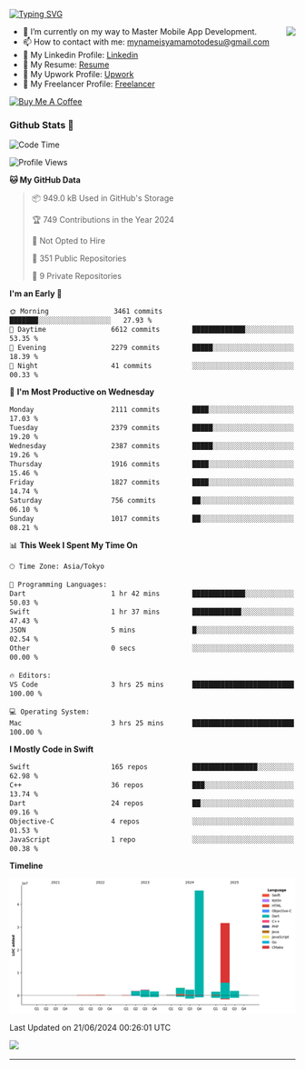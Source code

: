 
[![Typing SVG](https://readme-typing-svg.demolab.com/?lines=Thank+You+For+Visiting!!;You+Are+Welcome✨;I+am+Kyo+Yamamoto;Mobile+Developer)](https://git.io/typing-svg)
<p>
<img align="right" src="https://media.giphy.com/media/26ufdb3cYKwbRtYVW/giphy.gif" style="max-width:100%;" height="150px">

- 🌱 I’m currently on my way to Master Mobile App Development.
- 📫 How to contact with me: mynameisyamamotodesu@gmail.com
- 🔗 My Linkedin Profile: [Linkedin](https://www.linkedin.com/in/kyo-yamamoto-a2ab50239)
- 🔗 My Resume: [Resume](https://www.kickresume.com/cv/rNok4e/)
- 🔗 My Upwork Profile: [Upwork](https://www.upwork.com/freelancers/~01aa9115102bb4af25)
- 🔗 My Freelancer Profile: [Freelancer](https://www.freelancer.com/u/yamamotodesu)

<a href="https://www.buymeacoffee.com/kyoyamamoto" target="_blank"><img src="https://cdn.buymeacoffee.com/buttons/default-orange.png" alt="Buy Me A Coffee" height="41" width="174"></a>

### Github Stats 🥇 
<!--START_SECTION:waka-->
![Code Time](http://img.shields.io/badge/Code%20Time-720%20hrs%2054%20mins-blue)

![Profile Views](http://img.shields.io/badge/Profile%20Views-0-blue)

**🐱 My GitHub Data** 

> 📦 949.0 kB Used in GitHub's Storage 
 > 
> 🏆 749 Contributions in the Year 2024
 > 
> 🚫 Not Opted to Hire
 > 
> 📜 351 Public Repositories 
 > 
> 🔑 9 Private Repositories 
 > 
**I'm an Early 🐤** 

```text
🌞 Morning                3461 commits        ███████░░░░░░░░░░░░░░░░░░   27.93 % 
🌆 Daytime                6612 commits        █████████████░░░░░░░░░░░░   53.35 % 
🌃 Evening                2279 commits        █████░░░░░░░░░░░░░░░░░░░░   18.39 % 
🌙 Night                  41 commits          ░░░░░░░░░░░░░░░░░░░░░░░░░   00.33 % 
```
📅 **I'm Most Productive on Wednesday** 

```text
Monday                   2111 commits        ████░░░░░░░░░░░░░░░░░░░░░   17.03 % 
Tuesday                  2379 commits        █████░░░░░░░░░░░░░░░░░░░░   19.20 % 
Wednesday                2387 commits        █████░░░░░░░░░░░░░░░░░░░░   19.26 % 
Thursday                 1916 commits        ████░░░░░░░░░░░░░░░░░░░░░   15.46 % 
Friday                   1827 commits        ████░░░░░░░░░░░░░░░░░░░░░   14.74 % 
Saturday                 756 commits         ██░░░░░░░░░░░░░░░░░░░░░░░   06.10 % 
Sunday                   1017 commits        ██░░░░░░░░░░░░░░░░░░░░░░░   08.21 % 
```


📊 **This Week I Spent My Time On** 

```text
🕑︎ Time Zone: Asia/Tokyo

💬 Programming Languages: 
Dart                     1 hr 42 mins        █████████████░░░░░░░░░░░░   50.03 % 
Swift                    1 hr 37 mins        ████████████░░░░░░░░░░░░░   47.43 % 
JSON                     5 mins              █░░░░░░░░░░░░░░░░░░░░░░░░   02.54 % 
Other                    0 secs              ░░░░░░░░░░░░░░░░░░░░░░░░░   00.00 % 

🔥 Editors: 
VS Code                  3 hrs 25 mins       █████████████████████████   100.00 % 

💻 Operating System: 
Mac                      3 hrs 25 mins       █████████████████████████   100.00 % 
```

**I Mostly Code in Swift** 

```text
Swift                    165 repos           ████████████████░░░░░░░░░   62.98 % 
C++                      36 repos            ███░░░░░░░░░░░░░░░░░░░░░░   13.74 % 
Dart                     24 repos            ██░░░░░░░░░░░░░░░░░░░░░░░   09.16 % 
Objective-C              4 repos             ░░░░░░░░░░░░░░░░░░░░░░░░░   01.53 % 
JavaScript               1 repo              ░░░░░░░░░░░░░░░░░░░░░░░░░   00.38 % 
```



**Timeline**

![Lines of Code chart](https://raw.githubusercontent.com/YamamotoDesu/YamamotoDesu/main/assets/bar_graph.png)


 Last Updated on 21/06/2024 00:26:01 UTC
<!--END_SECTION:waka-->

![](https://github-profile-summary-cards.vercel.app/api/cards/profile-details?username=YamamotoDesu&theme=vue)

----
